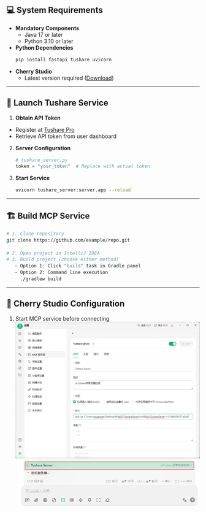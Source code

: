 ## 💻 **System Requirements**
- **Mandatory Components**
  - Java 17 or later
  - Python 3.10 or later
- **Python Dependencies**
  ```bash
  pip install fastapi tushare uvicorn
  ```
- **Cherry Studio**
  - Latest version required ([Download](https://docs.cherry-ai.com/cherry-studio/download))

---

## 🚀 **Launch Tushare Service**

1. **Obtain API Token**
  - Register at [Tushare Pro](https://tushare.pro/)
  - Retrieve API token from user dashboard

2. **Server Configuration**
   ```python
   # tushare_server.py
   token = "your_token"  # Replace with actual token
   ```

3. **Start Service**
   ```bash
   uvicorn tushare_server:server.app --reload
   ```

---

## 🏗️ **Build MCP Service**

```bash
# 1. Clone repository
git clone https://github.com/example/repo.git

# 2. Open project in IntelliJ IDEA  
# 3. Build project (choose either method)
   - Option 1: Click "build" task in Gradle panel  
   - Option 2: Command line execution  
     ./gradlew build
```

---

## 🔌 **Cherry Studio Configuration**

1. Start MCP service before connecting
   <img src="images/img.png" alt="mcp server设置">
   <img src="images/img_1.png" alt="mcp server开启">
